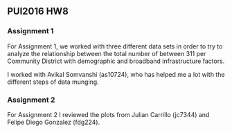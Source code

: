 ## PUI2016 HW8

### Assignment 1

For Assignment 1, we worked with three different data sets in order to try to analyze the relationship between the total number of between 311 per Community District with demographic and broadband infrastructure factors.

I worked with Avikal Somvanshi (as10724), who has helped me a lot with the different steps of data munging. 

### Assignment 2

For Assignment 2 I reviewed the plots from Julian Carrillo (jc7344) and Felipe Diego Gonzalez (fdg224). 